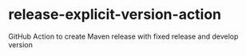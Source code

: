 # release-explicit-version-action
GitHub Action to create Maven release with fixed release and develop version 
